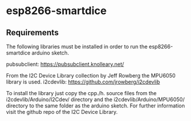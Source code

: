 # esp8266-smartdice
## Requirements
The following libraries must be installed in order to run the esp8266-smartdice arduino sketch.

pubsubclient: https://pubsubclient.knolleary.net/

From the I2C Device Library collection by Jeff Rowberg the MPU6050 library is used.
i2cdevlib: https://github.com/jrowberg/i2cdevlib

To install the library just copy the cpp./h. source files from the i2cdevlib/Arduino/I2Cdev/ directory and the i2cdevlib/Arduino/MPU6050/ directory to the same folder as the arduino sketch. For further information visit the github repo of the I2C Device Library.

